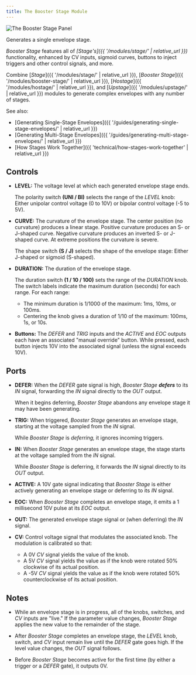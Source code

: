 ```yaml
---
title: The Booster Stage Module
---
```

<img class="panel" src="panel.svg" alt="The Booster Stage Panel" />

Generates a single envelope stage.

_Booster Stage_ features all of
_[Stage's]({{ '/modules/stage/' | relative_url }})_
functionality,
enhanced by
CV inputs,
sigmoid curves,
buttons to inject triggers and other control signals,
and more.

Combine
[_Stage_]({{ '/modules/stage/' | relative_url }}),
[_Booster Stage_]({{ '/modules/booster-stage/' | relative_url }}),
[_Hostage_]({{ '/modules/hostage/' | relative_url }}),
and [_Upstage_]({{ '/modules/upstage/' | relative_url }})
modules
to generate complex envelopes
with any number of stages.

See also:

- [Generating Single-Stage Envelopes]({{ '/guides/generating-single-stage-envelopes/' | relative_url }})
- [Generating Multi-Stage Envelopes]({{ '/guides/generating-multi-stage-envelopes/' | relative_url }})
- [How Stages Work Together]({{ 'technical/how-stages-work-together' | relative_url }})

## Controls

- **LEVEL:**
    The voltage level at which each generated envelope stage ends.

    The polarity switch **(UNI / BI)**
    selects the range of the _LEVEL_ knob:
    Either unipolar control voltage (0 to 10V)
    or bipolar control voltage (-5 to 5V).

- **CURVE:**
    The curvature of the envelope stage.
    The center position (no curvature)
    produces a linear stage.
    Positive curvature produces an S- or J-shaped curve.
    Negative curvature produces an inverted S- or J-shaped curve.
    At extreme positions the curvature is severe.

    The shape switch **(S / J)**
    selects the shape of the envelope stage:
    Either J-shaped or sigmoid (S-shaped).

- **DURATION:**
    The duration of the envelope stage.

    The duration switch **(1 / 10 / 100)**
    sets the range of the _DURATION_ knob.
    The switch labels
    indicate the maximum duration (seconds)
    for each range.
    For each range:
    - The minimum duration
        is 1/1000 of the maximum:
        1ms, 10ms, or 100ms.
    - Centering the knob gives a duration of
        1/10 of the maximum:
        100ms, 1s, or 10s.

- **Buttons:**
    The _DEFER_ and _TRIG_ inputs
    and the _ACTIVE_ and _EOC_ outputs
    each have an associated "manual override" button.
    While pressed,
    each button injects 10V into the associated signal
    (unless the signal exceeds 10V).

## Ports

- **DEFER:**
    When the _DEFER_ gate signal is high,
    _Booster Stage_ **_defers_** to its _IN_ signal,
    forwarding the _IN_ signal
    directly to the _OUT_ output.

    When it begins deferring,
     _Booster Stage_ abandons any envelope stage
    it may have been generating.

- **TRIG:**
    When triggered,
    _Booster Stage_ generates an envelope stage,
    starting at the voltage sampled from the _IN_ signal.

    While _Booster Stage_ is _deferring,_
    it ignores incoming triggers.

- **IN:**
    When _Booster Stage_ generates an envelope stage,
    the stage starts
    at the voltage sampled from the _IN_ signal.

    While _Booster Stage_ is deferring,
    it forwards the _IN_ signal directly to its _OUT_ output.

- **ACTIVE:**
    A 10V gate signal indicating that _Booster Stage_
    is either actively generating an envelope stage
    or deferring to its _IN_ signal.

- **EOC:**
    When _Booster Stage_ completes an envelope stage,
    it emits a 1 millisecond 10V pulse
    at its _EOC_ output.

- **OUT:**
    The generated envelope stage signal
    or (when deferring) the _IN_ signal.

- **CV:**
    Control voltage signal that modulates the associated knob.
    The modulation is calibrated so that:
    - A 0V _CV_ signal yields the value of the knob.
    - A 5V _CV_ signal yields the value
        as if the knob were rotated 50%
        clockwise
        of its actual position.
    - A -5V _CV_ signal yields the value
        as if the knob were rotated 50%
        counterclockwise
        of its actual position.

## Notes

- While an envelope stage is in progress,
    all of the knobs, switches, and _CV_ inputs
    are "live."
    If the parameter value changes,
    _Booster Stage_ applies the new value
    to the remainder of the stage.

- After _Booster Stage_ completes an envelope stage,
    the _LEVEL_ knob, switch, and _CV_ input remain live
    until the _DEFER_ gate goes high.
    If the level value changes,
    the _OUT_ signal follows.

- Before _Booster Stage_ becomes active for the first time
    (by either a trigger or a _DEFER_ gate),
    it outputs 0V.
